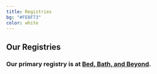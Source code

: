 ```yaml
---
title: Registries
bg: "#FE8F73"
color: white
---
```


## Our Registries

### Our primary registry is at [Bed, Bath, and Beyond](http://www.bedbathandbeyond.com/store/giftregistry/view_registry_guest.jsp?pwsToken=&eventType=Wedding&registryId=541820544&pwsurl=).
